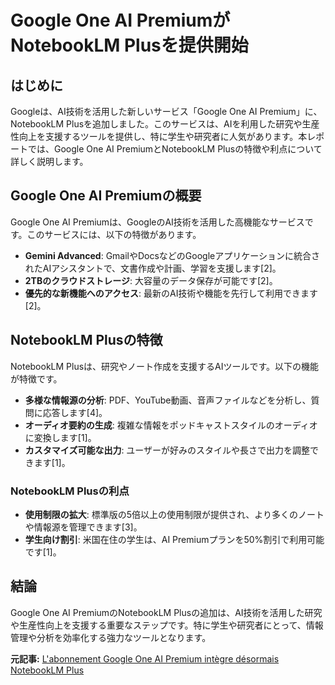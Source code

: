 # Google One AI PremiumがNotebookLM Plusを提供開始

## はじめに

Googleは、AI技術を活用した新しいサービス「Google One AI Premium」に、NotebookLM Plusを追加しました。このサービスは、AIを利用した研究や生産性向上を支援するツールを提供し、特に学生や研究者に人気があります。本レポートでは、Google One AI PremiumとNotebookLM Plusの特徴や利点について詳しく説明します。

## Google One AI Premiumの概要

Google One AI Premiumは、GoogleのAI技術を活用した高機能なサービスです。このサービスには、以下の特徴があります。

- **Gemini Advanced**: GmailやDocsなどのGoogleアプリケーションに統合されたAIアシスタントで、文書作成や計画、学習を支援します[2]。
- **2TBのクラウドストレージ**: 大容量のデータ保存が可能です[2]。
- **優先的な新機能へのアクセス**: 最新のAI技術や機能を先行して利用できます[2]。

## NotebookLM Plusの特徴

NotebookLM Plusは、研究やノート作成を支援するAIツールです。以下の機能が特徴です。

- **多様な情報源の分析**: PDF、YouTube動画、音声ファイルなどを分析し、質問に応答します[4]。
- **オーディオ要約の生成**: 複雑な情報をポッドキャストスタイルのオーディオに変換します[1]。
- **カスタマイズ可能な出力**: ユーザーが好みのスタイルや長さで出力を調整できます[1]。

### NotebookLM Plusの利点

- **使用制限の拡大**: 標準版の5倍以上の使用制限が提供され、より多くのノートや情報源を管理できます[3]。
- **学生向け割引**: 米国在住の学生は、AI Premiumプランを50%割引で利用可能です[1]。

## 結論

Google One AI PremiumのNotebookLM Plusの追加は、AI技術を活用した研究や生産性向上を支援する重要なステップです。特に学生や研究者にとって、情報管理や分析を効率化する強力なツールとなります。

**元記事:** [L'abonnement Google One AI Premium intègre désormais NotebookLM Plus](https://leclaireur.fnac.com/article/573268-labonnement-google-one-ai-premium-integre-desormais-notebooklm-plus/)